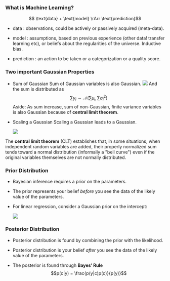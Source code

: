 ### What is Machine Learning?

$$ \text{data} + \text{model} \rArr \text{prediction}$$

-   $\text{data}$ : observations, could be actively or passively
    acquired (meta-data).

-   $\text{model}$ : assumptions, based on previous experience (other data!
    transfer learning etc), or beliefs about the regularities of
    the universe. Inductive bias.

-   $\text{prediction}$ : an action to be taken or a categorization or a
    quality score.

### Two important Gaussian Properties
- Sum of Gaussian
  Sum of Gaussian variables is also Gaussian.
  <img src="http://latex.codecogs.com/svg.latex?y_{i} \sim \mathcal{N}(\mu_{i},\sigma_{i}^{2})" border="0"/> 
  And the sum is distributed as
  $$\sum y_{i} \sim \mathcal{N}(\sum \mu_{i},\sum \sigma_{i}^{2})$$
  Aside: As sum increase, sum of non-Gaussian, finite variance variables is also Gaussian because of **central limit theorem**.
- Scaling a Gaussian
  Scaling a Gaussian leads to a Gaussian.

  
  <img src="http://latex.codecogs.com/svg.latex? \omega y \sim \mathcal{N}(\omega \mu, \omega^{2}\sigma^{2})" border="0" />


The **central limit theorem** (CLT) establishes that, in some situations, when independent random variables are added, their properly normalized sum tends toward a normal distribution (informally a "bell curve") even if the original variables themselves are not normally distributed. 

### Prior Distribution

-   Bayesian inference requires a prior on the parameters.

-   The prior represents your belief *before* you see the data of the
    likely value of the parameters.

-   For linear regression, consider a Gaussian prior on the intercept:


    <img src="http://latex.codecogs.com/svg.latex? $$c \sim \mathcal{N}(0, \alpha_1)$$" border="0" />

### Posterior Distribution

-   Posterior distribution is found by combining the prior with
    the likelihood.

-   Posterior distribution is your belief *after* you see the data of
    the likely value of the parameters.

-   The posterior is found through **Bayes’ Rule**
    $$p(c|y) = \frac{p(y|c)p(c)}{p(y)}$$
